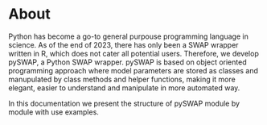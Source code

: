 # About

Python has become a go-to general purpouse programming language in science. As of the end of 2023, there has only been a SWAP wrapper written in R, which does not cater all potential users. Therefore, we develop pySWAP, a Python SWAP wrapper. pySWAP is based on object oriented programming approach where model parameters are stored as classes and manupulated by class methods and helper functions, making it more elegant, easier to understand and manipulate in more automated way.

In this documentation we present the structure of pySWAP module by module with use examples.
